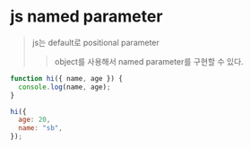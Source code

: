 # js named parameter

> js는 default로 positional parameter
>
> > object를 사용해서 named parameter를 구현할 수 있다.

```js
function hi({ name, age }) {
  console.log(name, age);
}

hi({
  age: 20,
  name: "sb",
});
```

